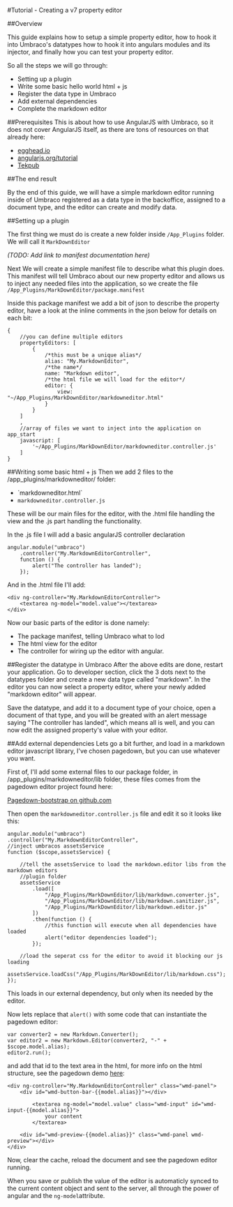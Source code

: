 #Tutorial - Creating a v7 property editor

##Overview

This guide explains how to setup a simple property editor, how to hook it into Umbraco's datatypes
how to hook it into angulars modules and its injector, and finally how you can test your property editor.

So all the steps we will go through:

- Setting up a plugin
- Write some basic hello world html + js
- Register the data type in Umbraco
- Add external dependencies
- Complete the markdown editor

##Prerequisites
This is about how to use AngularJS with Umbraco, so it does not cover AngularJS itself, as there are tons of resources on that already here: 

- [egghead.io](http://www.egghead.io/)
- [angularjs.org/tutorial](http://docs.angularjs.org/tutorial)
- [Tekpub](http://tekpub.com/products/angular)

##The end result

By the end of this guide, we will have a simple markdown editor running inside of Umbraco
registered as a data type in the backoffice, assigned to a document type, and the editor can 
create and modify data.

##Setting up a plugin

The first thing we must do is create a new folder inside `/App_Plugins` folder. We will call it
`MarkDownEditor`

*(TODO: Add link to manifest documentation here)*

Next We will create a simple manifest file to describe what this plugin does. This manifest will tell Umbraco about our new property editor and allows us to inject any needed files into the application, so we create the file `/App_Plugins/MarkDownEditor/package.manifest` 

Inside this package manifest we add a bit of json to describe the property editor, have a look at the inline comments in the json below for details on each bit:

	{   
		//you can define multiple editors 	
		propertyEditors: [		
			{
				/*this must be a unique alias*/	
				alias: "My.MarkdownEditor",
				/*the name*/
				name: "Markdown editor",
				/*the html file we will load for the editor*/
				editor: {
					view: "~/App_Plugins/MarkDownEditor/markdowneditor.html"
				}
			}
		]
		,
		//array of files we want to inject into the application on app_start
		javascript: [
		    '~/App_Plugins/MarkDownEditor/markdowneditor.controller.js'
		]
	}


##Writing some basic html + js
Then we add 2 files to the /app_plugins/markdowneditor/ folder:
- ´markdowneditor.html`
- `markdowneditor.controller.js`	

These will be our main files for the editor, with the .html file handling the view and the .js 
part handling the functionality. 

In the .js file I will add a basic angularJS controller declaration

	angular.module("umbraco")
		.controller("My.MarkdownEditorController",
		function () {
			alert("The controller has landed");   
		});

And in the .html file I'll add: 

	<div ng-controller="My.MarkdownEditorController">
		<textarea ng-model="model.value"></textarea>
	</div>

Now our basic parts of the editor is done namely: 

- The package manifest, telling Umbraco what to lod
- The html view for the editor
- The controller for wiring up the editor with angular.

##Register the datatype in Umbraco
After the above edits are done, restart your application. Go to developer section, click the 3 dots next to the datatypes folder and create a new data type called "markdown". In the editor you can now select a property editor, where your newly added "markdown editor" will appear. 

Save the datatype, and add it to a document type of your choice, open a document of that type, and you will be greated with an alert message saying "The controller has landed", which means all is well, and you can now edit the assigned property's value with your editor. 


##Add external dependencies
Lets go a bit further, and load in a markdown editor javascript library, I've chosen pagedown, but you can use whatever you want. 

First of, I'll add some external files to our package folder, in /app_plugins/markdowneditor/lib folder, these files comes from the pagedown editor project found here: 

[Pagedown-bootstrap on github.com](https://github.com/samwillis/pagedown-bootstrap)

Then open the `markdowneditor.controller.js` file and edit it so it looks like this: 

	angular.module("umbraco")
	.controller("My.MarkdownEditorController",
	//inject umbracos assetsService
	function ($scope,assetsService) {

	    //tell the assetsService to load the markdown.editor libs from the markdown editors
	    //plugin folder
	    assetsService
			.load([
				"/App_Plugins/MarkDownEditor/lib/markdown.converter.js",
	            "/App_Plugins/MarkDownEditor/lib/markdown.sanitizer.js",
	            "/App_Plugins/MarkDownEditor/lib/markdown.editor.js"
	        ])
			.then(function () {
			    //this function will execute when all dependencies have loaded
			    alert("editor dependencies loaded");
			});

	    //load the seperat css for the editor to avoid it blocking our js loading
	    assetsService.loadCss("/App_Plugins/MarkDownEditor/lib/markdown.css");
	});

This loads in our external dependency, but only when its needed by the editor.

Now lets replace that `alert()` with some code that can instantiate the pagedown editor:

	var converter2 = new Markdown.Converter();
    var editor2 = new Markdown.Editor(converter2, "-" + $scope.model.alias);
    editor2.run();

and add that id to the text area in the html, for more info on the html structure, see the pagedown demo [here](https://github.com/samwillis/pagedown-bootstrap/blob/master/demo/browser/demo.html): 
	
	<div ng-controller="My.MarkdownEditorController" class="wmd-panel">
		<div id="wmd-button-bar-{{model.alias}}"></div>

			<textarea ng-model="model.value" class="wmd-input" id="wmd-input-{{model.alias}}">
				your content
			</textarea>

		<div id="wmd-preview-{{model.alias}}" class="wmd-panel wmd-preview"></div>
	</div> 

Now, clear the cache, reload the document and see the pagedown editor running. 

When you save or publish the value of the editor is automaticly synced to the current content object and sent to the server, all through the power of angular and the `ng-model`attribute.